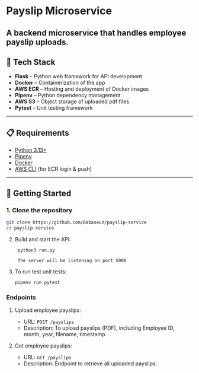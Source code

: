 # Payslip Microservice

## A backend microservice that handles employee payslip uploads.

## 🔧 Tech Stack

- **Flask** – Python web framework for API development
- **Docker** – Containerization of the app
- **AWS ECR** – Hosting and deployment of Docker images
- **Pipenv** – Python dependency management
- **AWS S3** – Object storage of uploaded pdf files
- **Pytest** – Unit testing framework

---

## 📋 Requirements

- [Python 3.13+](https://www.python.org/downloads/)
- [Pipenv](https://pipenv.pypa.io/en/latest/)
- [Docker](https://www.docker.com/)
- [AWS CLI](https://docs.aws.amazon.com/cli/latest/userguide/install-cliv2.html) (for ECR login & push)

---

## 🚀 Getting Started

### 1. Clone the repository

```bash
git clone https://github.com/Babaseun/payslip-service
cd payslip-service
```

2. Build and start the API:

   ```
    python3 run.py

    The server will be listening on port 5000
   ```

3. To run test unit tests:

   ```
   pipenv run pytest
   ```

### Endpoints

1. Upload employee payslips:

   - URL: `POST /payslips`
   - Description: To upload payslips (PDF), including Employee ID, month, year, filename, timestamp.

1. Get employee payslips:

   - URL: `GET /payslips`
   - Description: Endpoint to retrieve all uploaded payslips.
